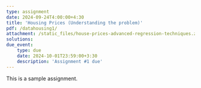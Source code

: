 ```yaml
---
type: assignment
date: 2024-09-24T4:00:00+4:30
title: 'Housing Prices (Understanding the problem)'
pdf: /datahousing1/ 
attachment: /static_files/house-prices-advanced-regression-techniques.zip
solutions: 
due_event: 
    type: due
    date: 2024-10-01T23:59:00+3:30
    description: 'Assignment #1 due'
---
```

This is a sample assignment.

